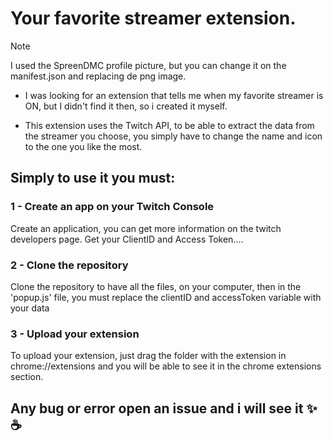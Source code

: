 # Your favorite streamer extension.

> [!Note]
> I used the SpreenDMC profile picture, but you can change it on the manifest.json and replacing de png image.

+ I was looking for an extension that tells me when my favorite streamer is ON, 
but I didn't find it then, so i created it myself. 

+ This extension uses the Twitch API, to be able to extract the data from the streamer you choose,
you simply have to change the name and icon to the one you like the most.

## Simply to use it you must:
### 1 -  Create an app on your Twitch Console

Create an application, you can get more information on the twitch developers page.
Get your ClientID and Access Token....

### 2 - Clone the repository 

Clone the repository to have all the files, on your computer, then in the 'popup.js' file, 
you must replace the clientID and accessToken variable with your data


### 3 - Upload your extension

To upload your extension, just drag the folder with the extension in chrome://extensions and you will be able to see it in the chrome extensions section.


## Any bug or error open an issue and i will see it ✨☕
